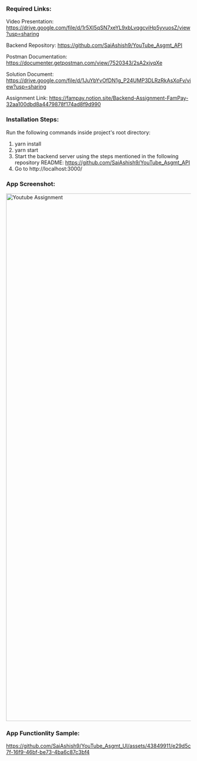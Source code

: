 ### Required Links:

Video Presentation:
https://drive.google.com/file/d/1r5XI5qSN7xeYL9xbLvqgcviHp5yvuosZ/view?usp=sharing

Backend Repository: 
https://github.com/SaiAshish9/YouTube_Asgmt_API

Postman Documentation: https://documenter.getpostman.com/view/7520343/2sA2xjyqXe

Solution Document: 
https://drive.google.com/file/d/1JuYbYvOfDN1g_P24UMP3DLRzRkAsXoFv/view?usp=sharing

Assignment Link:
https://fampay.notion.site/Backend-Assignment-FamPay-32aa100dbd8a4479878f174ad8f9d990

### Installation Steps:

Run the following commands inside project's root directory:

1. yarn install
2. yarn start
3. Start the backend server using the steps mentioned in the following repository README:
https://github.com/SaiAshish9/YouTube_Asgmt_API
4. Go to http://localhost:3000/ 

### App Screenshot:

<img width="1440" alt="Youtube Assignment" src="https://github.com/SaiAshish9/YouTube_Asgmt_UI/assets/43849911/698b68bc-768b-40ce-9a4c-dffcb141132f">

### App Functionlity Sample:

https://github.com/SaiAshish9/YouTube_Asgmt_UI/assets/43849911/e29d5c7f-16f9-46bf-be73-4ba6c87c3bf4

